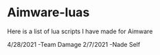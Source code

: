 # Aimware-luas

Here is a list of lua scripts I have made for Aimware

4/28/2021 
 -Team Damage
2/7/2021
 -Nade Self
 
